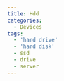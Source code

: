 ```yaml
---
title: Hdd
categories:
  - Devices
tags:
  - 'hard drive'
  - 'hard disk'
  - ssd
  - drive
  - server
---
```

